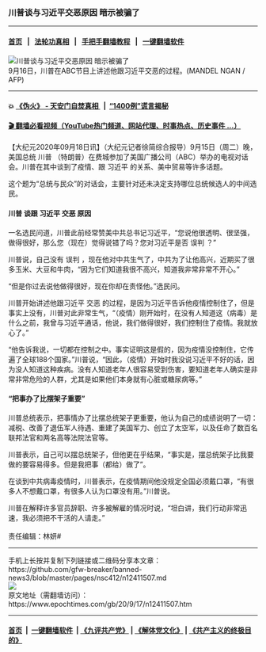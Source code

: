 ### 川普谈与习近平交恶原因 暗示被骗了
------------------------

#### [首页](https://github.com/gfw-breaker/banned-news3/blob/master/README.md) &nbsp;&nbsp;|&nbsp;&nbsp; [法轮功真相](https://github.com/begood0513/basic/blob/master/README.md)  &nbsp;&nbsp;|&nbsp;&nbsp; [手把手翻墙教程](https://github.com/gfw-breaker/guides/wiki)  &nbsp;&nbsp;|&nbsp;&nbsp; [一键翻墙软件](https://github.com/gfw-breaker/nogfw/blob/master/README.md)  



<div><img alt="川普谈与习近平交恶原因 暗示被骗了" class="attachment-djy_600_400 size-djy_600_400 wp-post-image" src="https://i.epochtimes.com/assets/uploads/2020/09/GettyImages-1228534942-1-600x400.jpg"/>
<div class="caption">
 9月16日，川普在ABC节目上讲述他跟习近平交恶的过程。(MANDEL NGAN / AFP)
</div></div><hr/>

#### 💥 [《伪火》 - 天安门自焚真相 ](http://158.247.195.190:10000/videos/blog/weihuo.html)&nbsp; |&nbsp; [“1400例”谎言揭秘  ](http://158.247.195.190:10000/videos/blog/jiexi1400.html)

#### [ 🎬  翻墙必看视频（YouTube热门频道、网站代理、时事热点、历史事件 ...）](https://github.com/gfw-breaker/links/blob/master/banned.md)

<div><p>
 【大纪元2020年09月18日讯】（大纪元记者徐简综合报导）9月15日（周二）晚，美国总统
 <ok href="https://www.epochtimes.com/gb/tag/%E5%B7%9D%E6%99%AE.html">
  川普
 </ok>
 （特朗普）在费城参加了美国广播公司（ABC）举办的电视对话会。川普在其中谈到了疫情、跟
 <ok href="https://www.epochtimes.com/gb/tag/%E4%B9%A0%E8%BF%91%E5%B9%B3.html">
  习近平
 </ok>
 的关系、美中贸易等许多话题。
</p>
<p>
 这个题为“总统与民众”的对话会，主要针对还未决定支持哪位总统候选人的中间选民。
</p>
<h4>
 <ok href="https://www.epochtimes.com/gb/tag/%E5%B7%9D%E6%99%AE.html">
  川普
 </ok>
 谈跟
 <ok href="https://www.epochtimes.com/gb/tag/%E4%B9%A0%E8%BF%91%E5%B9%B3.html">
  习近平
 </ok>
 <ok href="https://www.epochtimes.com/gb/tag/%E4%BA%A4%E6%81%B6.html">
  交恶
 </ok>
 原因
</h4>
<p>
 一名选民问道，川普此前经常赞美中共总书记习近平，“您说他很透明、很坚强，做得很好，那么您（现在）觉得说错了吗？您对习近平是否
 <ok href="https://www.epochtimes.com/gb/tag/%E8%AF%AF%E5%88%A4.html">
  误判
 </ok>
 ？”
</p>
<p>
 川普说，自己没有
 <ok href="https://www.epochtimes.com/gb/tag/%E8%AF%AF%E5%88%A4.html">
  误判
 </ok>
 ，现在他对中共生气了，中共为了让他高兴，近期买了很多玉米、大豆和牛肉，“因为它们知道我很不高兴，知道我非常非常不开心。”
</p>
<p>
 “但是你过去说他做得很好，现在你却在责怪他。”选民问。
</p>
<p>
 川普开始讲述他跟习近平
 <ok href="https://www.epochtimes.com/gb/tag/%E4%BA%A4%E6%81%B6.html">
  交恶
 </ok>
 的过程，是因为习近平告诉他疫情控制住了，但是事实上没有，川普对此非常生气，“（疫情）刚开始时，在没有人知道这（病毒）是什么之前，我曾与习近平通话，他说，我们做得很好，我们控制住了疫情。我就放心了。”
</p>
<p>
 “他告诉我说，一切都在控制之中。事实证明这是假的，因为疫情没控制住，它传遍了全球188个国家。”川普说，“因此，（疫情）开始时我没说习近平不好的话，因为没人知道这种疾病。没有人知道老年人很容易受到伤害，要知道老年人确实是非常非常危险的人群，尤其是如果他们本身就有心脏或糖尿病等。”
</p>
<h4>
 “把事办了比摆架子重要”
</h4>
<p>
 川普总统表示，把事情办了比摆总统架子更重要，他认为自己的成绩说明了一切：减税、改善了退伍军人待遇、重建了美国军力、创立了太空军，以及任命了数百名联邦法官和两名高等法院法官等。
</p>
<p>
 川普表示，自己可以摆总统架子，但他更在乎结果，“事实是，摆总统架子比我要做的要容易得多。但是我把事（都给）做了”。
</p>
<p>
 在谈到中共病毒疫情时，川普表示，在疫情期间他没规定全国必须戴口罩，“有很多人不想戴口罩，有很多人认为口罩没有用。”川普说。
</p>
<p>
 川普在解释许多官员辞职、许多被解雇的情况时说，“坦白讲，我们行动非常迅速，我必须把不干活的人请走。”
 <br/>
 <br/>
 责任编辑：林妍#
</p>
</div>
<hr/>
手机上长按并复制下列链接或二维码分享本文章：<br/>
https://github.com/gfw-breaker/banned-news3/blob/master/pages/nsc412/n12411507.md <br/>
<a href='https://github.com/gfw-breaker/banned-news3/blob/master/pages/nsc412/n12411507.md'><img src='https://github.com/gfw-breaker/banned-news3/blob/master/pages/nsc412/n12411507.md.png'/></a> <br/>
原文地址（需翻墙访问）：https://www.epochtimes.com/gb/20/9/17/n12411507.htm


------------------------
#### [首页](https://github.com/gfw-breaker/banned-news3/blob/master/README.md) &nbsp;|&nbsp; [一键翻墙软件](https://github.com/gfw-breaker/nogfw/blob/master/README.md) &nbsp;| [《九评共产党》](https://github.com/gfw-breaker/9ping.md/blob/master/README.md#九评之一评共产党是什么) | [《解体党文化》](https://github.com/gfw-breaker/jtdwh.md/blob/master/README.md) | [《共产主义的终极目的》](https://github.com/gfw-breaker/gczydzjmd.md/blob/master/README.md)


<img src='http://gfw-breaker.win/banned-news3/pages/nsc412/n12411507.md' width='0px' height='0px'/>